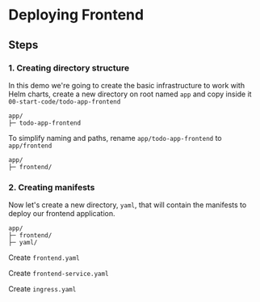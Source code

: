 # Deploying Frontend

## Steps

### 1. Creating directory structure

In this demo we're going to create the basic infrastructure to work with Helm charts, create a new directory on root named `app` and copy inside it `00-start-code/todo-app-frontend`

```
app/
├─ todo-app-frontend
```

To simplify naming and paths, rename `app/todo-app-frontend` to `app/frontend`

```
app/
├─ frontend/
```

### 2. Creating manifests

Now let's create a new directory, `yaml`, that will contain the manifests to deploy our frontend application.

```
app/
├─ frontend/
├─ yaml/
```

Create `frontend.yaml`

Create `frontend-service.yaml`

Create `ingress.yaml`



